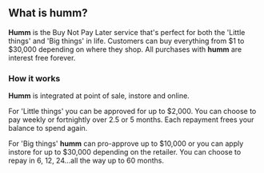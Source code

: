 ## What is **humm**?
**Humm** is the Buy Not Pay Later service that's perfect for both the 'Little things' and 'Big things' in life.
Customers can buy everything from $1 to $30,000 depending on where they shop.
All purchases with **humm** are interest free forever.

### How it works 
**Humm** is integrated at point of sale, instore and online.

For 'Little things' you can be approved for up to $2,000.
You can choose to pay weekly or fortnightly over 2.5 or 5 months.
Each repayment frees your balance to spend again.

For 'Big things' **humm** can pro-approve up to $10,000 or you can apply instore for up to $30,000 depending on the retailer.
You can choose to repay in 6, 12, 24...all the way up to 60 months.